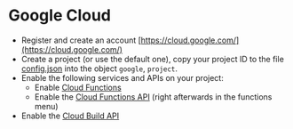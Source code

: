 # Google Cloud

- Register and create an account [https://cloud.google.com/](https://cloud.google.com/)
- Create a project (or use the default one), copy your project ID to the file [config.json](../main/config.json) into the object `google`, `project`.
- Enable the following services and APIs on your project:
  - Enable [Cloud Functions](https://console.cloud.google.com/functions)
  - Enable the [Cloud Functions API](https://console.developers.google.com/apis/api/cloudfunctions.googleapis.com/overview) (right afterwards in the functions menu)
- Enable the [Cloud Build API](https://console.developers.google.com/apis/api/cloudbuild.googleapis.com/overview)
